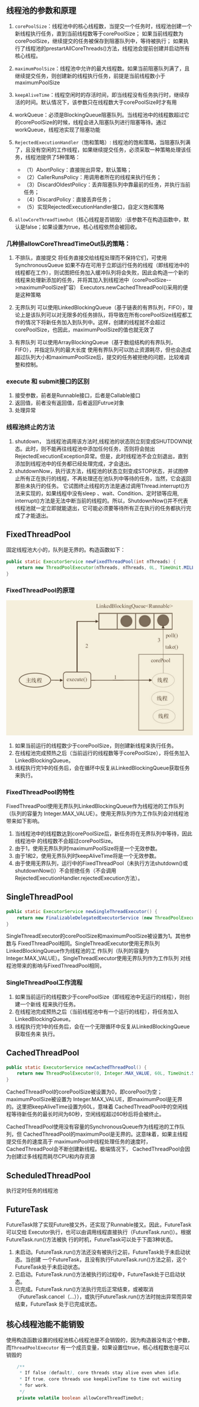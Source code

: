 ## 线程池的参数和原理
1. `corePoolSize`：线程池中的核心线程数，当提交一个任务时，线程池创建一个新线程执行任务，直到当前线程数等于corePoolSize；
如果当前线程数为corePoolSize，继续提交的任务被保存到阻塞队列中，等待被执行；
如果执行了线程池的prestartAllCoreThreads()方法，线程池会提前创建并启动所有核心线程。

2. `maximumPoolSize`：线程池中允许的最大线程数。如果当前阻塞队列满了，且继续提交任务，则创建新的线程执行任务，前提是当前线程数小于maximumPoolSize

3. `keepAliveTime`：线程空闲时的存活时间，即当线程没有任务执行时，继续存活的时间。默认情况下，该参数只在线程数大于corePoolSize时才有用

4. workQueue：必须是BlockingQueue阻塞队列。当线程池中的线程数超过它的corePoolSize的时候，线程会进入阻塞队列进行阻塞等待。通过workQueue，线程池实现了阻塞功能

5. `RejectedExecutionHandler`（饱和策略）:
   线程池的饱和策略，当阻塞队列满了，且没有空闲的工作线程，如果继续提交任务，必须采取一种策略处理该任务，线程池提供了5种策略：
   
    * （1）AbortPolicy：直接抛出异常，默认策略；
    * （2）CallerRunsPolicy：用调用者所在的线程来执行任务；
    * （3）DiscardOldestPolicy：丢弃阻塞队列中靠最前的任务，并执行当前任务；
    * （4）DiscardPolicy：直接丢弃任务；
    * （5）实现RejectedExecutionHandler接口，自定义饱和策略
   
6. `allowCoreThreadTimeOut`（核心线程是否销毁）:该参数不在构造函数中，默认是false；如果设置为true，核心线程依然会被回收。

   

### 几种排allowCoreThreadTimeOut队的策略：
1. 不排队，直接提交
将任务直接交给线程处理而不保持它们，可使用SynchronousQueue
如果不存在可用于立即运行任务的线程（即线程池中的线程都在工作），则试图把任务加入缓冲队列将会失败，因此会构造一个新的线程来处理新添加的任务，并将其加入到线程池中（corePoolSize-->maximumPoolSize扩容）
Executors.newCachedThreadPool()采用的便是这种策略

2. 无界队列
可以使用LinkedBlockingQueue（基于链表的有界队列，FIFO），理论上是该队列可以对无限多的任务排队，将导致在所有corePoolSize线程都工作的情况下将新任务加入到队列中。这样，创建的线程就不会超过corePoolSize，也因此，maximumPoolSize的值也就无效了

3. 有界队列
可以使用ArrayBlockingQueue（基于数组结构的有界队列，FIFO），并指定队列的最大长度
使用有界队列可以防止资源耗尽，但也会造成超过队列大小和maximumPoolSize后，提交的任务被拒绝的问题，比较难调整和控制。

### execute 和 submit接口的区别
1. 接受参数，前者是Runnable接口，后者是Callable接口
2. 返回值，前者没有返回值，后者返回Futrue对象
3. 处理异常

### 线程池终止的方法
1. shutdown， 当线程池调用该方法时,线程池的状态则立刻变成SHUTDOWN状态。此时，则不能再往线程池中添加任何任务，否则将会抛出RejectedExecutionException异常。但是，此时线程池不会立刻退出，直到添加到线程池中的任务都已经处理完成，才会退出。
2. shutdownNow，执行该方法，线程池的状态立刻变成STOP状态，并试图停止所有正在执行的线程，不再处理还在池队列中等待的任务，当然，它会返回那些未执行的任务。 它试图终止线程的方法是通过调用Thread.interrupt()方法来实现的，如果线程中没有sleep 、wait、Condition、定时锁等应用, interrupt()方法是无法中断当前的线程的。所以，ShutdownNow()并不代表线程池就一定立即就能退出，它可能必须要等待所有正在执行的任务都执行完成了才能退出。

## FixedThreadPool
固定线程池大小的，队列是无界的。构造函数如下：
```java
public static ExecutorService newFixedThreadPool(int nThreads) {
    return new ThreadPoolExecutor(nThreads, nThreads, 0L, TimeUnit.MILLISECONDS, new LinkedBlockingQueue<Runnable>());
}
```
### FixedThreadPool的原理
![FixedThreadPool工作原理](../../images/java/fixedThreadPool.png)

1. 如果当前运行的线程数少于corePoolSize，则创建新线程来执行任务。
2. 在线程池完成预热之后（当前运行的线程数等于corePoolSize），将任务加入 LinkedBlockingQueue。
3. 线程执行完1中的任务后，会在循环中反复从LinkedBlockingQueue获取任务来执行。

### FixedThreadPool的特性
FixedThreadPool使用无界队列LinkedBlockingQueue作为线程池的工作队列（队列的容量为 Integer.MAX_VALUE）。使用无界队列作为工作队列会对线程池带来如下影响。
1. 当线程池中的线程数达到corePoolSize后，新任务将在无界队列中等待，因此线程池中 的线程数不会超过corePoolSize。
2. 由于1，使用无界队列时maximumPoolSize将是一个无效参数。
3. 由于1和2，使用无界队列时keepAliveTime将是一个无效参数。
4. 由于使用无界队列，运行中的FixedThreadPool（未执行方法shutdown()或 shutdownNow()）不会拒绝任务（不会调用RejectedExecutionHandler.rejectedExecution方法）。


## SingleThreadPool

```java
public static ExecutorService newSingleThreadExecutor() {
    return new FinalizableDelegatedExecutorService (new ThreadPoolExecutor(1, 1, 0L, TimeUnit.MILLISECONDS, new LinkedBlockingQueue<Runnable>()));
}
```
SingleThreadExecutor的corePoolSize和maximumPoolSize被设置为1。其他参数与 FixedThreadPool相同。SingleThreadExecutor使用无界队列LinkedBlockingQueue作为线程池的工 作队列（队列的容量为Integer.MAX_VALUE）。SingleThreadExecutor使用无界队列作为工作队列 对线程池带来的影响与FixedThreadPool相同，

### SingleThreadPool工作流程
1. 如果当前运行的线程数少于corePoolSize（即线程池中无运行的线程），则创建一个新线 程来执行任务。
2. 在线程池完成预热之后（当前线程池中有一个运行的线程），将任务加入LinkedBlockingQueue。
3. 线程执行完1中的任务后，会在一个无限循环中反复从LinkedBlockingQueue获取任务来 执行。

## CachedThreadPool
```java
public static ExecutorService newCachedThreadPool() {
    return new ThreadPoolExecutor(0, Integer.MAX_VALUE, 60L, TimeUnit.SECONDS, new SynchronousQueue<Runnable>());
}
```
CachedThreadPool的corePoolSize被设置为0，即corePool为空；maximumPoolSize被设置为 Integer.MAX_VALUE，即maximumPool是无界的。这里把keepAliveTime设置为60L，意味着 CachedThreadPool中的空闲线程等待新任务的最长时间为60秒，空闲线程超过60秒后将会被终止。

CachedThreadPool使用没有容量的SynchronousQueue作为线程池的工作队列，但 CachedThreadPool的maximumPool是无界的。这意味着，如果主线程提交任务的速度高于 maximumPool中线程处理任务的速度时，CachedThreadPool会不断创建新线程。极端情况下， CachedThreadPool会因为创建过多线程而耗尽CPU和内存资源


## ScheduledThreadPool
执行定时任务的线程池

## FutureTask
FutureTask除了实现Future接⼜外，还实现了Runnable接⼜。因此，FutureTask可以交给 Executor执⾏，也可以由调⽤线程直接执⾏（FutureTask.run()）。根据FutureTask.run()⽅法被执 ⾏的时机，FutureTask可以处于下⾯3种状态。

1. 未启动。FutureTask.run()⽅法还没有被执⾏之前，FutureTask处于未启动状态。当创建 ⼀个FutureTask，且没有执⾏FutureTask.run()⽅法之前，这个FutureTask处于未启动状态。
2. 已启动。FutureTask.run()⽅法被执⾏的过程中，FutureTask处于已启动状态。
3. 已完成。FutureTask.run()⽅法执⾏完后正常结束，或被取消 （FutureTask.cancel（…）），或执⾏FutureTask.run()⽅法时抛出异常⽽异常结束，FutureTask 处于已完成状态。

## 核心线程池能不能销毁
使用构造函数设置的线程池核心线程池是不会销毁的，因为构造器没有这个参数，
而`ThreadPoolExecutor` 有一个成员变量，如果设置位true，核心线程数也是可以销毁的
```java
    /**
     * If false (default), core threads stay alive even when idle.
     * If true, core threads use keepAliveTime to time out waiting
     * for work.
     */
    private volatile boolean allowCoreThreadTimeOut;
```